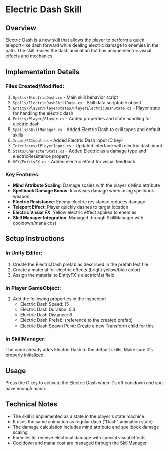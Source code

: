 # Electric Dash Skill

## Overview
Electric Dash is a new skill that allows the player to perform a quick teleport-like dash forward while dealing electric damage to enemies in the path. The skill reuses the dash animation but has unique electric visual effects and mechanics.

## Implementation Details

### Files Created/Modified:
1. `Spells/ElectricDash.cs` - Main skill behavior script
2. `Spells/ElectricDashSkillData.cs` - Skill data scriptable object
3. `Entity/Player/PlayerStates/PlayerElectricDashState.cs` - Player state for handling the electric dash
4. `Entity/Player/Player.cs` - Added properties and state handling for electric dash
5. `Spells/SkillManager.cs` - Added Electric Dash to skill types and default skills
6. `Input/PCInput.cs` - Added Electric Dash input (C key)
7. `Interfaces/IPlayerInput.cs` - Updated interface with electric dash input
8. `Stats/CharacterStats.cs` - Added Electric as a damage type and electricResistance property
9. `VFX/EntityFX.cs` - Added electric effect for visual feedback

### Key Features:
- **Mind Attribute Scaling**: Damage scales with the player's Mind attribute
- **Spellbook Damage Bonus**: Increases damage when using spellbook weapon
- **Electric Resistance**: Enemy electric resistance reduces damage
- **Teleport Effect**: Player quickly dashes to target location
- **Electric Visual FX**: Yellow electric effect applied to enemies
- **Skill Manager Integration**: Managed through SkillManager with cooldown/mana cost

## Setup Instructions

### In Unity Editor:
1. Create the ElectricDash prefab as described in the prefab text file
2. Create a material for electric effects (bright yellow/blue color)
3. Assign the material to EntityFX's electricMat field

### In Player GameObject:
1. Add the following properties in the Inspector:
   - Electric Dash Speed: 15
   - Electric Dash Duration: 0.3
   - Electric Dash Distance: 6
   - Electric Dash Prefab: (reference to the created prefab)
   - Electric Dash Spawn Point: Create a new Transform child for this

### In SkillManager:
The code already adds Electric Dash to the default skills. Make sure it's properly initialized.

## Usage
Press the C key to activate the Electric Dash when it's off cooldown and you have enough mana.

## Technical Notes
- The skill is implemented as a state in the player's state machine
- It uses the same animation as regular dash ("Dash" animation state)
- The damage calculation includes mind attribute and spellbook damage scaling
- Enemies hit receive electrical damage with special visual effects
- Cooldown and mana cost are managed through the SkillManager 